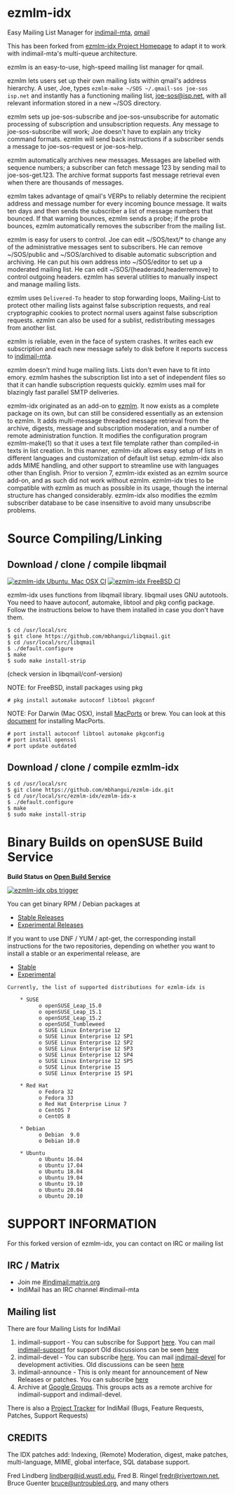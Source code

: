 # ezmlm-idx

Easy Mailing List Manager for [indimail-mta](https://github.com/mbhangui/indimail-mta), [qmail](https://cr.yp.to/qmail.html)

This has been forked from [ezmlm-idx Project Homepage](https://untroubled.org/ezmlm/) to adapt it to work with indimail-mta's multi-queue architecture.

ezmlm is an easy-to-use, high-speed mailing list manager for qmail.

ezmlm lets users set up their own mailing lists within qmail's address hierarchy. A user, Joe, types `ezmlm-make ~/SOS ~/.qmail-sos joe-sos isp.net` and instantly has a functioning mailing list, joe-sos@isp.net, with all relevant information stored in a new ~/SOS directory.

ezmlm sets up joe-sos-subscribe and joe-sos-unsubscribe for automatic processing of subscription and unsubscription requests. Any message to joe-sos-subscribe will work; Joe doesn't have to explain any tricky command formats. ezmlm will send back instructions if a subscriber sends a message to joe-sos-request or joe-sos-help.

ezmlm automatically archives new messages. Messages are labelled with sequence numbers; a subscriber can fetch message 123 by sending mail to joe-sos-get.123. The archive format supports fast message retrieval even when there are thousands of messages.

ezmlm takes advantage of qmail's VERPs to reliably determine the recipient address and message number for every incoming bounce message. It waits ten days and then sends the subscriber a list of message numbers that bounced. If that warning bounces, ezmlm sends a probe; if the probe bounces, ezmlm automatically removes the subscriber from the mailing list.

ezmlm is easy for users to control. Joe can edit ~/SOS/text/\* to change any of the administrative messages sent to subscribers. He can remove ~/SOS/public and ~/SOS/archived to disable automatic subscription and archiving. He can put his own address into ~/SOS/editor to set up a moderated mailing list. He can edit ~/SOS/{headeradd,headerremove} to control outgoing headers. ezmlm has several utilities to manually inspect and manage mailing lists.

ezmlm uses `Delivered-To` header to stop forwarding loops, Mailing-List to protect other mailing lists against false subscription requests, and real cryptographic cookies to protect normal users against false subscription requests. ezmlm can also be used for a sublist, redistributing messages from another list.

ezmlm is reliable, even in the face of system crashes. It writes each ew subscription and each new message safely to disk before it reports success to [indimail-mta](https://github.com/mbhangui/indimail-mta).

ezmlm doesn't mind huge mailing lists. Lists don't even have to fit into emory. ezmlm hashes the subscription list into a set of independent files so that it can handle subscription requests quickly. ezmlm uses mail for blazingly fast parallel SMTP deliveries.

ezmlm-idx originated as an add-on to [ezmlm](https://cr.yp.to/ezmlm.html). It now exists as a complete package on its own, but can still be considered essentially as an extension to ezmlm. It adds multi-message threaded message retrieval from the archive, digests, message and subscription moderation, and a number of remote administration function. It modifies the configuration program ezmlm-make(1) so that it uses a text file template rather than compiled-in texts in list creation. In this manner, ezmlm-idx allows easy setup of lists in different languages and customization of default list setup. ezmlm-idx also adds MIME handling, and other support to streamline use with languages other than English. Prior to version 7, ezmlm-idx existed as an ezmlm source add-on, and as such did not work without ezmlm. ezmlm-idx tries to be compatible with ezmlm as much as possible in its usage, though the internal structure has changed considerably. ezmlm-idx also modifies the ezmlm subscriber database to be case insensitive to avoid many unsubscribe problems.

# Source Compiling/Linking

## Download / clone / compile libqmail

[![ezmlm-idx Ubuntu, Mac OSX CI](https://github.com/mbhangui/ezmlm-idx/actions/workflows/ezmlm-idx-c-cpp.yml/badge.svg)](https://github.com/mbhangui/ezmlm-idx/actions/workflows/ezmlm-idx-c-cpp.yml)
[![ezmlm-idx FreeBSD CI](https://github.com/mbhangui/ezmlm-idx/actions/workflows/ezmlm-idx-freebsd.yml/badge.svg)](https://github.com/mbhangui/ezmlm-idx/actions/workflows/ezmlm-idx-freebsd.yml)

ezmlm-idx uses functions from libqmail library. libqmail uses GNU autotools. You need to haave autoconf, automake, libtool and pkg config package. Follow the instructions below to have them installed in case you don't have them.

```
$ cd /usr/local/src
$ git clone https://github.com/mbhangui/libqmail.git
$ cd /usr/local/src/libqmail
$ ./default.configure
$ make
$ sudo make install-strip
```

(check version in libqmail/conf-version)

NOTE: for FreeBSD, install packages using pkg

```
# pkg install automake autoconf libtool pkgconf
```

NOTE: For Darwin (Mac OSX), install [MacPorts](https://www.macports.org/) or brew. You can look at this [document](https://paolozaino.wordpress.com/2015/05/05/how-to-install-and-use-autotools-on-mac-os-x/) for installing MacPorts.

```
# port install autoconf libtool automake pkgconfig
# port install openssl
# port update outdated
```

## Download / clone / compile ezmlm-idx

```
$ cd /usr/local/src
$ git clone https://github.com/mbhangui/ezmlm-idx.git
$ cd /usr/local/src/ezmlm-idx/ezmlm-idx-x
$ ./default.configure
$ make
$ sudo make install-strip
```

# Binary Builds on openSUSE Build Service

**Build Status on [Open Build Service](https://build.opensuse.org/project/show/home:mbhangui)**

[![ezmlm-idx obs trigger](https://github.com/mbhangui/ezmlm-idx/actions/workflows/ezmlm-idx-obs.yml/badge.svg)](https://github.com/mbhangui/ezmlm-idx/actions/workflows/ezmlm-idx-obs.yml)

You can get binary RPM / Debian packages at

* [Stable Releases](http://download.opensuse.org/repositories/home:/indimail/)
* [Experimental Releases](http://download.opensuse.org/repositories/home:/mbhangui/)

If you want to use DNF / YUM / apt-get, the corresponding install instructions for the two repositories, depending on whether you want to install a stable or an experimental release, are

* [Stable](https://software.opensuse.org/download.html?project=home%3Aindimail&package=ezmlm-idx)
* [Experimental](https://software.opensuse.org/download.html?project=home%3Ambhangui&package=ezmlm-idx)

```
Currently, the list of supported distributions for ezmlm-idx is

    * SUSE
          o openSUSE_Leap_15.0
          o openSUSE_Leap_15.1
          o openSUSE_Leap_15.2
          o openSUSE_Tumbleweed
          o SUSE Linux Enterprise 12
          o SUSE Linux Enterprise 12 SP1
          o SUSE Linux Enterprise 12 SP2
          o SUSE Linux Enterprise 12 SP3
          o SUSE Linux Enterprise 12 SP4
          o SUSE Linux Enterprise 12 SP5
          o SUSE Linux Enterprise 15
          o SUSE Linux Enterprise 15 SP1

    * Red Hat
          o Fedora 32
          o Fedora 33
          o Red Hat Enterprise Linux 7
          o CentOS 7
          o CentOS 8

    * Debian
          o Debian  9.0
          o Debian 10.0

    * Ubuntu
          o Ubuntu 16.04
          o Ubuntu 17.04
          o Ubuntu 18.04
          o Ubuntu 19.04
          o Ubuntu 19.10
          o Ubuntu 20.04
          o Ubuntu 20.10
```

# SUPPORT INFORMATION

For this forked version of ezmlm-idx, you can contact on IRC or mailing list

## IRC / Matrix

* Join me [#indimail:matrix.org](https://matrix.to/#/#indimail:matrix.org)
* IndiMail has an IRC channel #indimail-mta

## Mailing list

There are four Mailing Lists for IndiMail

1. indimail-support  - You can subscribe for Support [here](https://lists.sourceforge.net/lists/listinfo/indimail-support). You can mail [indimail-support](mailto:indimail-support@lists.sourceforge.net) for support Old discussions can be seen [here](https://sourceforge.net/mailarchive/forum.php?forum_name=indimail-support)
2. indimail-devel - You can subscribe [here](https://lists.sourceforge.net/lists/listinfo/indimail-devel). You can mail [indimail-devel](mailto:indimail-devel@lists.sourceforge.net) for development activities. Old discussions can be seen [here](https://sourceforge.net/mailarchive/forum.php?forum_name=indimail-devel)
3. indimail-announce - This is only meant for announcement of New Releases or patches. You can subscribe [here](http://groups.google.com/group/indimail)
4. Archive at [Google Groups](http://groups.google.com/group/indimail). This groups acts as a remote archive for indimail-support and indimail-devel.

There is also a [Project Tracker](http://sourceforge.net/tracker/?group_id=230686) for IndiMail (Bugs, Feature Requests, Patches, Support Requests)

## CREDITS

The IDX patches add: Indexing, (Remote) Moderation, digest, make patches, multi-language, MIME, global interface, SQL database support.

Fred Lindberg <lindberg@id.wustl.edu>, Fred B. Ringel <fredr@rivertown.net>, Bruce Guenter <bruce@untroubled.org>, and many others
